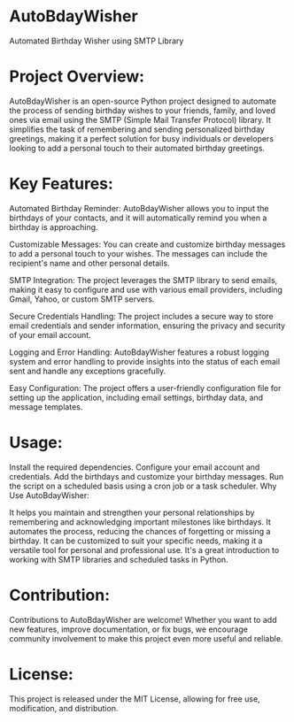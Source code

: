 # AutoBdayWisher
Automated Birthday Wisher using SMTP Library

# Project Overview:
AutoBdayWisher is an open-source Python project designed to automate the process of sending birthday wishes to your friends, family, and loved ones via email using the SMTP (Simple Mail Transfer Protocol) library. It simplifies the task of remembering and sending personalized birthday greetings, making it a perfect solution for busy individuals or developers looking to add a personal touch to their automated birthday greetings.

# Key Features:

Automated Birthday Reminder: AutoBdayWisher allows you to input the birthdays of your contacts, and it will automatically remind you when a birthday is approaching.

Customizable Messages: You can create and customize birthday messages to add a personal touch to your wishes. The messages can include the recipient's name and other personal details.

SMTP Integration: The project leverages the SMTP library to send emails, making it easy to configure and use with various email providers, including Gmail, Yahoo, or custom SMTP servers.

Secure Credentials Handling: The project includes a secure way to store email credentials and sender information, ensuring the privacy and security of your email account.

Logging and Error Handling: AutoBdayWisher features a robust logging system and error handling to provide insights into the status of each email sent and handle any exceptions gracefully.

Easy Configuration: The project offers a user-friendly configuration file for setting up the application, including email settings, birthday data, and message templates.

# Usage:

Install the required dependencies.
Configure your email account and credentials.
Add the birthdays and customize your birthday messages.
Run the script on a scheduled basis using a cron job or a task scheduler.
Why Use AutoBdayWisher:

It helps you maintain and strengthen your personal relationships by remembering and acknowledging important milestones like birthdays.
It automates the process, reducing the chances of forgetting or missing a birthday.
It can be customized to suit your specific needs, making it a versatile tool for personal and professional use.
It's a great introduction to working with SMTP libraries and scheduled tasks in Python.

# Contribution:

Contributions to AutoBdayWisher are welcome! Whether you want to add new features, improve documentation, or fix bugs, we encourage community involvement to make this project even more useful and reliable.

# License:
This project is released under the MIT License, allowing for free use, modification, and distribution.

